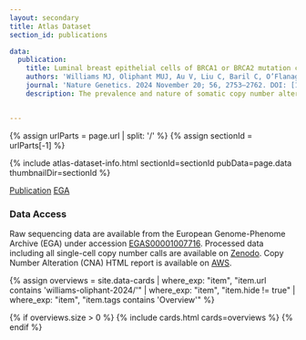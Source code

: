 ```yaml
---
layout: secondary
title: Atlas Dataset
section_id: publications

data:
  publication:
    title: Luminal breast epithelial cells of BRCA1 or BRCA2 mutation carriers and noncarriers harbor common breast cancer copy number alterations
    authors: 'Williams MJ, Oliphant MUJ, Au V, Liu C, Baril C, O’Flanagan C, Lai D, Beatty S, Van Vliet M, Yiu JC, O’Connor L, Goh WL, Pollaci A, Weiner AC, Grewal D, McPherson A, Norton K, Moore M, Prabhakar V, Agarwal S, Garber JE, Dillon DA, Shah SP, Brugge JS, Aparicio S'
    journal: 'Nature Genetics. 2024 November 20; 56, 2753–2762. DOI: [10.1038/s41588-024-01988-0](https://doi.org/10.1038/s41588-024-01988-0)'
    description: The prevalence and nature of somatic copy number alterations (CNAs) in breast epithelium and their role in tumor initiation and evolution remain poorly understood. Using single-cell DNA sequencing (49,238 cells) of epithelium from BRCA1 and BRCA2 carriers or wild-type individuals, we identified recurrent CNAs (for example, 1q-gain and 7q, 10q, 16q and 22q-loss) that are present in a rare population of cells across almost all samples (n = 28). In BRCA1/BRCA2 carriers, these occur before loss of heterozygosity (LOH) of wild-type alleles. These CNAs, common in malignant tumors, are enriched in luminal cells but absent in basal myoepithelial cells. Allele-specific analysis of prevalent CNAs reveals that they arose by independent mutational events, consistent with convergent evolution. BRCA1/BRCA2 carriers contained a small percentage of cells with extreme aneuploidy, featuring loss of TP53, BRCA1/BRCA2 LOH and multiple breast cancer-associated CNAs. Our findings suggest that CNAs arising in normal luminal breast epithelium are precursors to clonally expanded tumor genomes.


---
```


{% assign urlParts = page.url | split: '/' %}
{% assign sectionId = urlParts[-1] %}

{% include atlas-dataset-info.html
    sectionId=sectionId
    pubData=page.data
    thumbnailDir=sectionId %}

<a href="https://doi.org/10.1038/s41588-024-01988-0" class="button">Publication</a>
<a href="https://ega-archive.org/studies/EGAS00001007716" class="button">EGA</a>

### Data Access
Raw sequencing data are available from the European Genome-Phenome Archive (EGA) under accession [EGAS00001007716](https://ega-archive.org/studies/EGAS00001007716). Processed data including all single-cell copy number calls are available on [Zenodo](https://doi.org/10.5281/zenodo.13645601). Copy Number Alteration (CNA) HTML report is available on [AWS](https://lsp-public-data.s3.us-east-1.amazonaws.com/williams-2024-brca-cna/index.html).  

{%
    assign overviews = site.data-cards
    | where_exp: "item", "item.url contains 'williams-oliphant-2024/'"
    | where_exp: "item", "item.hide != true"
    | where_exp: "item", "item.tags contains 'Overview'"
%}

{% if overviews.size > 0 %}
  {% include cards.html cards=overviews %}
{% endif %}
